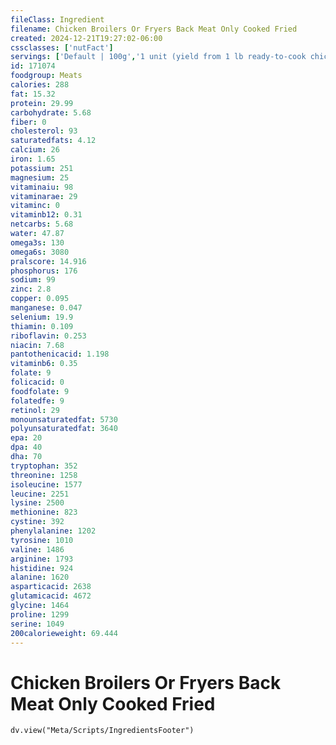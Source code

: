 ```yaml
---
fileClass: Ingredient
filename: Chicken Broilers Or Fryers Back Meat Only Cooked Fried
created: 2024-12-21T19:27:02-06:00
cssclasses: ['nutFact']
servings: ['Default | 100g','1 unit (yield from 1 lb ready-to-cook chicken) | 35','1/2 back, bone and skin removed | 58']
id: 171074
foodgroup: Meats
calories: 288
fat: 15.32
protein: 29.99
carbohydrate: 5.68
fiber: 0
cholesterol: 93
saturatedfats: 4.12
calcium: 26
iron: 1.65
potassium: 251
magnesium: 25
vitaminaiu: 98
vitaminarae: 29
vitaminc: 0
vitaminb12: 0.31
netcarbs: 5.68
water: 47.87
omega3s: 130
omega6s: 3080
pralscore: 14.916
phosphorus: 176
sodium: 99
zinc: 2.8
copper: 0.095
manganese: 0.047
selenium: 19.9
thiamin: 0.109
riboflavin: 0.253
niacin: 7.68
pantothenicacid: 1.198
vitaminb6: 0.35
folate: 9
folicacid: 0
foodfolate: 9
folatedfe: 9
retinol: 29
monounsaturatedfat: 5730
polyunsaturatedfat: 3640
epa: 20
dpa: 40
dha: 70
tryptophan: 352
threonine: 1258
isoleucine: 1577
leucine: 2251
lysine: 2500
methionine: 823
cystine: 392
phenylalanine: 1202
tyrosine: 1010
valine: 1486
arginine: 1793
histidine: 924
alanine: 1620
asparticacid: 2638
glutamicacid: 4672
glycine: 1464
proline: 1299
serine: 1049
200calorieweight: 69.444
---
```


# Chicken Broilers Or Fryers Back Meat Only Cooked Fried

```dataviewjs
dv.view("Meta/Scripts/IngredientsFooter")
```